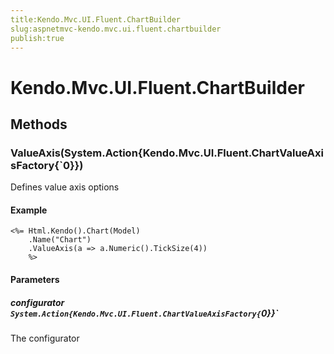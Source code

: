 ```yaml
---
title:Kendo.Mvc.UI.Fluent.ChartBuilder
slug:aspnetmvc-kendo.mvc.ui.fluent.chartbuilder
publish:true
---
```


# Kendo.Mvc.UI.Fluent.ChartBuilder

## Methods

### ValueAxis(System.Action{Kendo.Mvc.UI.Fluent.ChartValueAxisFactory{`0}})
Defines value axis options

#### Example
    <%= Html.Kendo().Chart(Model)
        .Name("Chart")
        .ValueAxis(a => a.Numeric().TickSize(4))
        %>

#### Parameters

##### configurator `System.Action{Kendo.Mvc.UI.Fluent.ChartValueAxisFactory{`0}}`
The configurator